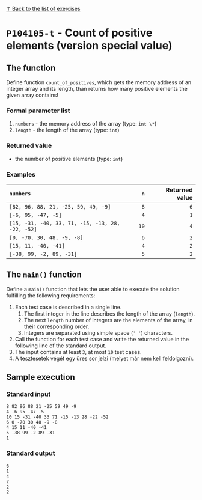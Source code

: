 
[↑ Back to the list of exercises](./README.md)

# `P104105-t` - Count of positive elements (version special value)

## The function

Define function `count_of_positives`, which gets the memory address of an integer array and its length, than returns how many positive elements the given array contains!

### Formal parameter list
         
1. `numbers` - the memory address of the array (type: `int \*`)
1. `length` - the length of the array (type: `int`)


### Returned value

* the number of positive elements (type: `int`)

### Examples

| `numbers` | `n` | Returned value | 
| :--- | ---: | ---: | 
| `[82, 96, 88, 21, -25, 59, 49, -9]` | `8` | `6` |
| `[-6, 95, -47, -5]` | `4` | `1` |
| `[15, -31, -40, 33, 71, -15, -13, 28, -22, -52]` | `10` | `4` |
| `[0, -70, 30, 48, -9, -8]` | `6` | `2` |
| `[15, 11, -40, -41]` | `4` | `2` |
| `[-38, 99, -2, 89, -31]` | `5` | `2` |

## The `main()` function

Define a `main()` function that lets the user able to execute the solution fulfilling the following requirements:

1. Each test case is described in a single line.
    1. The first integer in the line describes the length of the array (`length`).
    1. The next `length` number of integers are the elements of the array, in their corresponding order.
    1. Integers are separated using simple space (`' '`) characters.
1. Call the function for each test case and write the returned value in the following line of the standard output.
1. The input contains at least `3`, at most `10` test cases.
1. A tesztesetek végét egy üres sor jelzi (melyet már nem kell feldolgozni).

## Sample execution

### Standard input

```
8 82 96 88 21 -25 59 49 -9
4 -6 95 -47 -5
10 15 -31 -40 33 71 -15 -13 28 -22 -52
6 0 -70 30 48 -9 -8
4 15 11 -40 -41
5 -38 99 -2 89 -31
1 
```

### Standard output

```
6
1
4
2
2
2
```